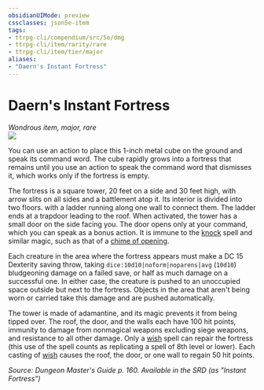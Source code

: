 ```yaml
---
obsidianUIMode: preview
cssclasses: json5e-item
tags:
- ttrpg-cli/compendium/src/5e/dmg
- ttrpg-cli/item/rarity/rare
- ttrpg-cli/item/tier/major
aliases: 
- "Daern's Instant Fortress"
---
```

# Daern's Instant Fortress
*Wondrous item, major, rare*  
![](3-Mechanics/CLI/items/img/daerns-instant-fortress.webp#right)


You can use an action to place this 1-inch metal cube on the ground and speak its command word. The cube rapidly grows into a fortress that remains until you use an action to speak the command word that dismisses it, which works only if the fortress is empty.

The fortress is a square tower, 20 feet on a side and 30 feet high, with arrow slits on all sides and a battlement atop it. Its interior is divided into two floors. with a ladder running along one wall to connect them. The ladder ends at a trapdoor leading to the roof. When activated, the tower has a small door on the side facing you. The door opens only at your command, which you can speak as a bonus action. It is immune to the [knock](3-Mechanics/CLI/spells/knock.md) spell and similar magic, such as that of a [chime of opening](3-Mechanics/CLI/items/chime-of-opening.md).

Each creature in the area where the fortress appears must make a DC 15 Dexterity saving throw, taking `dice:10d10|noform|noparens|avg` (`10d10`) bludgeoning damage on a failed save, or half as much damage on a successful one. In either case, the creature is pushed to an unoccupied space outside but next to the fortress. Objects in the area that aren't being worn or carried take this damage and are pushed automatically.

The tower is made of adamantine, and its magic prevents it from being tipped over. The roof, the door, and the walls each have 100 hit points, immunity to damage from nonmagical weapons excluding siege weapons, and resistance to all other damage. Only a [wish](3-Mechanics/CLI/spells/wish.md) spell can repair the fortress (this use of the spell counts as replicating a spell of 8th level or lower). Each casting of [wish](3-Mechanics/CLI/spells/wish.md) causes the roof, the door, or one wall to regain 50 hit points.

*Source: Dungeon Master's Guide p. 160. Available in the <span title='Systems Reference Document (5.1)'>SRD</span> (as "Instant Fortress")*
